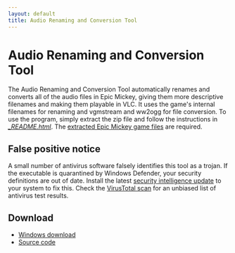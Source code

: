 ```yaml
---
layout: default
title: Audio Renaming and Conversion Tool
---
```


# Audio Renaming and Conversion Tool

The Audio Renaming and Conversion Tool automatically renames and converts all of the audio files in Epic Mickey, giving them more descriptive filenames and making them playable in VLC. It uses the game's internal filenames for renaming and vgmstream and ww2ogg for file conversion. To use the program, simply extract the zip file and follow the instructions in *[_README.html](readme.html)*. The [extracted Epic Mickey game files](/modifying-game-files) are required.

## False positive notice

A small number of antivirus software falsely identifies this tool as a trojan. If the executable is quarantined by Windows Defender, your security definitions are out of date. Install the latest [security intelligence update](https://www.microsoft.com/en-us/wdsi/definitions) to your system to fix this. Check the [VirusTotal scan](https://www.virustotal.com/gui/file/4a06b4d3932a1edda64b32b3e6bbcaa5bd51d3949283b523cda0e55b65094d22/detection) for an unbiased list of antivirus test results.

## Download

* [Windows download](https://1drv.ms/u/s!As1xN7fhSYEyjVPhSA8PVbzmhfR2?e=Llcip8)
* [Source code](source.py)